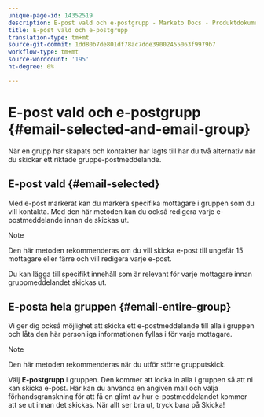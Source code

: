 ```yaml
---
unique-page-id: 14352519
description: E-post vald och e-postgrupp - Marketo Docs - Produktdokumentation
title: E-post vald och e-postgrupp
translation-type: tm+mt
source-git-commit: 1dd80b7de801df78ac7dde39002455063f9979b7
workflow-type: tm+mt
source-wordcount: '195'
ht-degree: 0%

---
```



# E-post vald och e-postgrupp {#email-selected-and-email-group}

När en grupp har skapats och kontakter har lagts till har du två alternativ när du skickar ett riktade gruppe-postmeddelande.

## E-post vald {#email-selected}

Med e-post markerat kan du markera specifika mottagare i gruppen som du vill kontakta. Med den här metoden kan du också redigera varje e-postmeddelande innan de skickas ut.

>[!NOTE]
>
>Den här metoden rekommenderas om du vill skicka e-post till ungefär 15 mottagare eller färre och vill redigera varje e-post.

Du kan lägga till specifikt innehåll som är relevant för varje mottagare innan gruppmeddelandet skickas ut.

## E-posta hela gruppen {#email-entire-group}

Vi ger dig också möjlighet att skicka ett e-postmeddelande till alla i gruppen och låta den här personliga informationen fyllas i för varje mottagare.

>[!NOTE]
>
>Den här metoden rekommenderas när du utför större grupputskick.

Välj **E-postgrupp** i gruppen. Den kommer att locka in alla i gruppen så att ni kan skicka e-post.  Här kan du använda en angiven mall och välja förhandsgranskning för att få en glimt av hur e-postmeddelandet kommer att se ut innan det skickas. När allt ser bra ut, tryck bara på Skicka!
